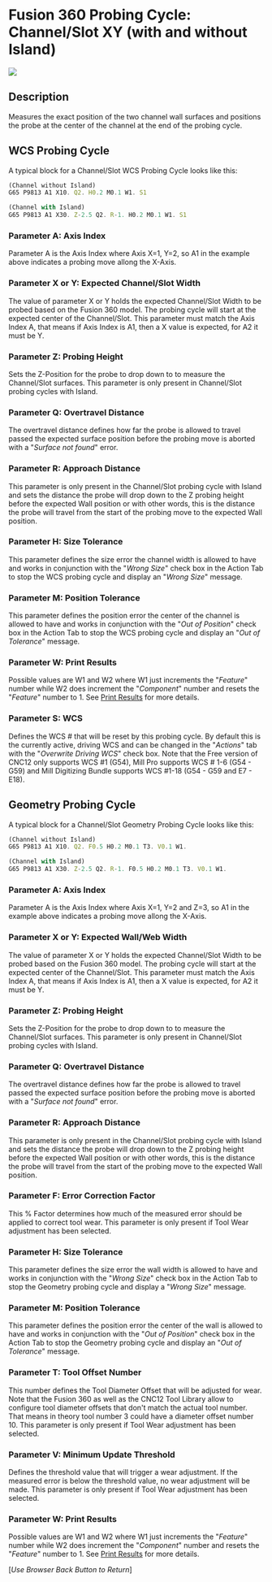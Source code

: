 # Fusion 360 Probing Cycle: Channel/Slot XY (with and without Island)


![](/images/fp004.PNG)


## Description
Measures the exact position of the two channel wall surfaces and positions the probe at the center of the channel at the end of the probing cycle.


## WCS Probing Cycle
A typical block for a Channel/Slot WCS Probing Cycle looks like this:

```javascript
(Channel without Island)
G65 P9813 A1 X10. Q2. H0.2 M0.1 W1. S1

(Channel with Island)
G65 P9813 A1 X30. Z-2.5 Q2. R-1. H0.2 M0.1 W1. S1
```
### Parameter A: Axis Index
Parameter A is the Axis Index where Axis X=1, Y=2, so A1 in the example above indicates a probing move allong the X-Axis.

### Parameter X or Y: Expected Channel/Slot Width 
The value of parameter X or Y holds the expected Channel/Slot Width to be probed based on the Fusion 360 model. The probing cycle will start at the expected center of the Channel/Slot.
This parameter must match the Axis Index A, that means if Axis Index is A1, then a X value is expected, for A2 it must be Y.

### Parameter Z: Probing Height
Sets the Z-Position for the probe to drop down to to measure the Channel/Slot surfaces.
This parameter is only present in Channel/Slot probing cycles with Island. 

### Parameter Q: Overtravel Distance
The overtravel distance defines how far the probe is allowed to travel passed the expected surface position before the probing move is aborted with a "*Surface not found*" error.

### Parameter R: Approach Distance
This parameter is only present in the Channel/Slot probing cycle with Island and sets the distance the probe will drop down to the Z probing height before the expected Wall position or with other words, 
this is the distance the probe will travel from the start of the probing move to the expected Wall position.

### Parameter H: Size Tolerance
This parameter defines the size error the channel width is allowed to have and works in conjunction with the "*Wrong Size*" check box in the Action Tab to stop the WCS probing cycle and display an "*Wrong Size*" message.

### Parameter M: Position Tolerance
This parameter defines the position error the center of the channel is allowed to have and works in conjunction with the "*Out of Position*" check box in the Action Tab to stop the WCS probing cycle and display an "*Out of Tolerance*" message.

### Parameter W: Print Results
Possible values are W1 and W2 where W1 just increments the "*Feature*" number while W2 does increment the "*Component*" number and resets the "*Feature*" number to 1.
See [Print Results](ProbePrintResults.md) for more details.

### Parameter S: WCS #
Defines the WCS # that will be reset by this probing cycle. 
By default this is the currently active, driving WCS and can be changed in the "*Actions*" tab with the "*Overwrite Driving WCS*" check box. 
Note that the Free version of CNC12 only supports WCS #1 (G54), Mill Pro supports WCS # 1-6 (G54 - G59) and Mill Digitizing Bundle supports WCS #1-18 (G54 - G59 and E7 - E18).

## Geometry Probing Cycle
A typical block for a Channel/Slot Geometry Probing Cycle looks like this:

```javascript
(Channel without Island)
G65 P9813 A1 X10. Q2. F0.5 H0.2 M0.1 T3. V0.1 W1.

(Channel with Island)
G65 P9813 A1 X30. Z-2.5 Q2. R-1. F0.5 H0.2 M0.1 T3. V0.1 W1.
```

### Parameter A: Axis Index
Parameter A is the Axis Index where Axis X=1, Y=2 and Z=3, so A1 in the example above indicates a probing move allong the X-Axis.

### Parameter X or Y: Expected Wall/Web Width 
The value of parameter X or Y holds the expected Channel/Slot Width to be probed based on the Fusion 360 model. The probing cycle will start at the expected center of the Channel/Slot.
This parameter must match the Axis Index A, that means if Axis Index is A1, then a X value is expected, for A2 it must be Y.

### Parameter Z: Probing Height
Sets the Z-Position for the probe to drop down to to measure the Channel/Slot surfaces.
This parameter is only present in Channel/Slot probing cycles with Island. 

### Parameter Q: Overtravel Distance
The overtravel distance defines how far the probe is allowed to travel passed the expected surface position before the probing move is aborted with a "*Surface not found*" error.

### Parameter R: Approach Distance
This parameter is only present in the Channel/Slot probing cycle with Island and sets the distance the probe will drop down to the Z probing height before the expected Wall position or with other words, 
this is the distance the probe will travel from the start of the probing move to the expected Wall position.

### Parameter F: Error Correction Factor
This % Factor determines how much of the measured error should be applied to correct tool wear.
This parameter is only present if Tool Wear adjustment has been selected.

### Parameter H: Size Tolerance
This parameter defines the size error the wall width is allowed to have and works in conjunction with the "*Wrong Size*" check box in the Action Tab to stop the Geometry probing cycle and display a "*Wrong Size*" message.

### Parameter M: Position Tolerance
This parameter defines the position error the center of the wall is allowed to have and works in conjunction with the "*Out of Position*" check box in the Action Tab to stop the Geometry probing cycle and display an "*Out of Tolerance*" message.

### Parameter T: Tool Offset Number
This number defines the Tool Diameter Offset that will be adjusted for wear. 
Note that the Fusion 360 as well as the CNC12 Tool Library allow to configure tool diameter offsets that don't match the actual tool number. 
That means in theory tool number 3 could have a diameter offset number 10.
This parameter is only present if Tool Wear adjustment has been selected.

### Parameter V: Minimum Update Threshold
Defines the threshold value that will trigger a wear adjustment. If the measured error is below the threshold value, no wear adjustment will be made.
This parameter is only present if Tool Wear adjustment has been selected.

### Parameter W: Print Results
Possible values are W1 and W2 where W1 just increments the "*Feature*" number while W2 does increment the "*Component*" number and resets the "*Feature*" number to 1.
See [Print Results](ProbePrintResults.md) for more details.



[*Use Browser Back Button to Return*]